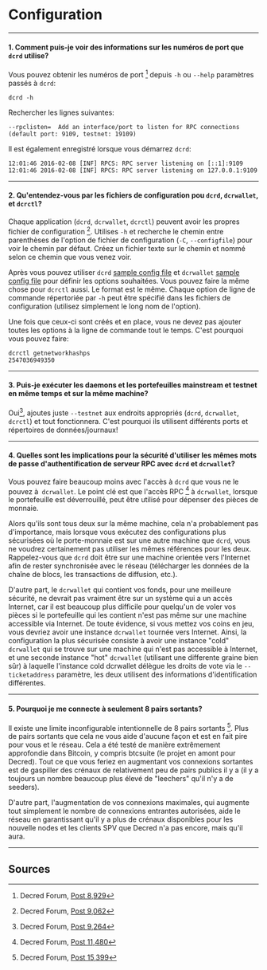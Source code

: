 # **<i class="fa fa-desktop"></i> Configuration**

---

#### **1. Comment puis-je voir des informations sur les numéros de port que `dcrd` utilise?**

Vous pouvez obtenir les numéros de port [^8929] depuis `-h` ou `--help` paramètres passés à `dcrd`:

```no-highlight
dcrd -h
```

Rechercher les lignes suivantes:

```no-highlight
--rpclisten=  Add an interface/port to listen for RPC connections (default port: 9109, testnet: 19109)
```

Il est également enregistré lorsque vous démarrez `dcrd`:

```no-highlight
12:01:46 2016-02-08 [INF] RPCS: RPC server listening on [::1]:9109
12:01:46 2016-02-08 [INF] RPCS: RPC server listening on 127.0.0.1:9109
```

---

#### **2. Qu'entendez-vous par les fichiers de configuration pou `dcrd`, `dcrwallet`, et `dcrctl`?**

Chaque application (`dcrd`, `dcrwallet`, `dcrctl`) peuvent avoir les propres fichier de configuration [^9055]. Utilises `-h` et recherche le chemin entre parenthèses de l'option de fichier de configuration (`-C`, `--configfile`) pour voir le chemin par défaut. Créez un fichier texte sur le chemin et nommé selon ce chemin que vous venez voir.

Après vous pouvez utiliser `dcrd` [sample config file](https://github.com/decred/dcrd/blob/master/sample-dcrd.conf) et `dcrwallet` [sample config file](https://github.com/decred/dcrwallet/blob/master/sample-dcrwallet.conf) pour définir les options souhaitées. Vous pouvez faire la même chose pour `dcrctl` aussi. Le format est le même. Chaque option de ligne de commande répertoriée par `-h` peut être spécifié dans les fichiers de configuration (utilisez simplement le long nom de l'option).

Une fois que ceux-ci sont créés et en place, vous ne devez pas ajouter toutes les options à la ligne de commande tout le temps. C'est pourquoi vous pouvez faire:

```no-highlight
dcrctl getnetworkhashps
2547036949350
```

---

#### **3. Puis-je exécuter les daemons et les portefeuilles mainstream et testnet en même temps et sur la même machine?**

Oui[^9264], ajoutes juste `--testnet` aux endroits appropriés (`dcrd`, `dcrwallet`, `dcrctl`) et tout fonctionnera. C'est pourquoi ils utilisent différents ports et répertoires de données/journaux!

---

#### **4. Quelles sont les implications pour la sécurité d'utiliser les mêmes mots de passe d'authentification de serveur RPC avec `dcrd` et `dcrwallet`?**

Vous pouvez faire beaucoup moins avec l'accès à `dcrd` que vous ne le pouvez à` dcrwallet`. Le point clé est que l'accès RPC [^11480] à `dcrwallet`, lorsque le portefeuille est déverrouillé, peut être utilisé pour dépenser des pièces de monnaie.

Alors qu'ils sont tous deux sur la même machine, cela n'a probablement pas d'importance, mais lorsque vous exécutez des configurations plus sécurisées où le porte-monnaie est sur une autre machine que `dcrd`, vous ne voudrez certainement pas utiliser les mêmes références pour les deux. Rappelez-vous que `dcrd` doit être sur une machine orientée vers l'Internet afin de rester synchronisée avec le réseau (télécharger les données de la chaîne de blocs, les transactions de diffusion, etc.).

D'autre part, le `dcrwallet` qui contient vos fonds, pour une meilleure sécurité, ne devrait pas vraiment être sur un système qui a un accès Internet, car il est beaucoup plus difficile pour quelqu'un de voler vos pièces si le portefeuille qui les contient n'est pas même sur une machine accessible via Internet. De toute évidence, si vous mettez vos coins en jeu, vous devriez avoir une instance `dcrwallet` tournée vers Internet. Ainsi, la configuration la plus sécurisée consiste à avoir une instance "cold" `dcrwallet` qui se trouve sur une machine qui n'est pas accessible à Internet, et une seconde instance "hot" `dcrwallet` (utilisant une differente graine bien sûr)  à laquelle l'instance cold dcrwallet délègue les droits de vote via le `--ticketaddress` paramètre, les deux utilisent des informations d'identification différentes.

---

#### **5. Pourquoi je me connecte à seulement 8 pairs sortants?**

Il existe une limite inconfigurable intentionnelle de 8 pairs sortants [^15399]. Plus de pairs sortants que cela ne vous aide d'aucune façon et est en fait pire pour vous et le réseau. Cela a été testé de manière extrêmement approfondie dans Bitcoin, y compris btcsuite (le projet en amont pour Decred). Tout ce que vous feriez en augmentant vos connexions sortantes est de gaspiller des crénaux de relativement peu de pairs publics il y a (il y a toujours un nombre beaucoup plus élevé de "leechers" qu'il n'y a de seeders).

D'autre part, l'augmentation de vos connexions maximales, qui augmente tout simplement le nombre de connexions entrantes autorisées, aide le réseau en garantissant qu'il y a plus de crénaux disponibles pour les nouvelle nodes et les clients SPV que Decred n'a pas encore, mais qu'il aura.

---

## **<i class="fa fa-book"></i> Sources**

[^8929]: Decred Forum, [Post 8,929](https://forum.decred.org/threads/600/#post-8929)
[^9055]: Decred Forum, [Post 9,062](https://forum.decred.org/threads/472/page-12#post-9062)
[^9264]: Decred Forum, [Post 9,264](https://forum.decred.org/threads/626/#post-9264)
[^11480]: Decred Forum, [Post 11,480](https://forum.decred.org/threads/428/#post-11480)
[^15399]: Decred Forum, [Post 15,399](https://forum.decred.org/threads/1371/page-2#post-15399)